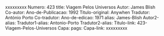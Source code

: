 xxxxxxxxx
Numero: 423
title: Viagem Pelos Universos
Autor: James Blish
Co-autor: 
Ano-de-Publicacao: 1992
Titulo-original: Anywhen
Tradutor: António Porto
Co-tradutor: 
Ano-de-edicao: 1971
alias: James-Blish
Autor2-alias: 
Tradutor1-alias: Antonio-Porto
Tradutor2-alias: 
Titulo-link: 423-Viagem-Pelos-Universos
Capa: 
pags: 
Capa-link: 
xxxxxxxxx
